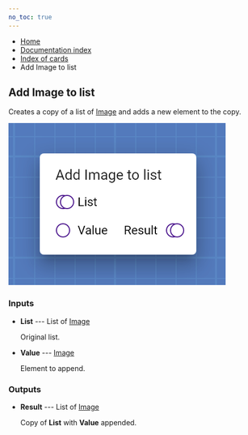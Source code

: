```yaml
---
no_toc: true
---
```


<ul class="breadcrumb">
    <li><a href="">Home</a></li>
    <li><a href="documentation">Documentation index</a></li>
    <li><a href="cards/">Index of cards</a></li>
    <li>Add Image to list</li>
</ul>

## Add Image to list

Creates a copy of a list of [Image](types/Image) and adds a new element to the copy.

!["Add Image to list" card](assets/img/cards/addToList(Image).png)


### Inputs


* **List** --- List of [Image](types/Image)

  Original list.

* **Value** --- [Image](types/Image)

  Element to append.





### Outputs


* **Result** --- List of [Image](types/Image)

  Copy of **List** with **Value** appended.




